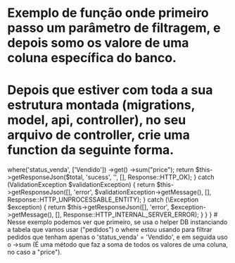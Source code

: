 # Exemplo de função onde primeiro passo um parâmetro de filtragem, e depois somo os valore de uma coluna específica do banco.

# Depois que estiver com toda a sua estrutura montada (migrations, model, api, controller), no seu arquivo de controller, crie uma function da seguinte forma.

<?php

namespace App\Http\Controllers\Controller;

use App\Http\Controllers\Controller;


class Controller extends Controller
{

public function countValortotal(Request $request)
{
    try {
        $total = DB::table("pedidos")->where('status_venda', ['Vendido'])
                                    ->get()
                                    ->sum("price");
        return $this->getResponseJson($total, 'sucess', '', [], Response::HTTP_OK);
    } catch (ValidationException $validationException) {
        return $this->getResponseJson([], 'error', $validationException->getMessage(), [], Response::HTTP_UNPROCESSABLE_ENTITY);
    } catch (\Exception $exception) {
        return $this->getResponseJson([], 'error', $exception->getMessage(), [], Response::HTTP_INTERNAL_SERVER_ERROR);
    }
}

}

# Nesse exemplo podemos ver que primeiro, se usa o helper DB instanciando a tabela que vamos usar ("pedidos") o where estou usando para filtrar pedidos que tenham apenas o 'status_venda' = 'Vendido', e em seguida uso o ->sum (É uma método que faz a soma de todos os valores de uma coluna, no caso a "price").


